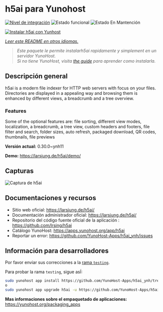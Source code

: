 <!--
Este archivo README esta generado automaticamente<https://github.com/YunoHost/apps/tree/master/tools/readme_generator>
No se debe editar a mano.
-->

# h5ai para Yunohost

[![Nivel de integración](https://apps.yunohost.org/badge/integration/h5ai)](https://ci-apps.yunohost.org/ci/apps/h5ai/)
![Estado funcional](https://apps.yunohost.org/badge/state/h5ai)
![Estado En Mantención](https://apps.yunohost.org/badge/maintained/h5ai)

[![Instalar h5ai con Yunhost](https://install-app.yunohost.org/install-with-yunohost.svg)](https://install-app.yunohost.org/?app=h5ai)

*[Leer este README en otros idiomas.](./ALL_README.md)*

> *Este paquete le permite instalarh5ai rapidamente y simplement en un servidor YunoHost.*  
> *Si no tiene YunoHost, visita [the guide](https://yunohost.org/install) para aprender como instalarla.*

## Descripción general

h5ai is a modern file indexer for HTTP web servers with focus on your files. Directories are displayed in a appealing way and browsing them is enhanced by different views, a breadcrumb and a tree overview.

### Features

Some of the optional features are: file sorting, different view modes, localization, a breadcrumb, a tree view, custom headers and footers, file filter and search, folder sizes, auto refresh, packaged download, QR codes, thumbnails, file previews


**Versión actual:** 0.30.0~ynh11

**Demo:** <https://larsjung.de/h5ai/demo/>

## Capturas

![Captura de h5ai](./doc/screenshots/screenshot.jpg)

## Documentaciones y recursos

- Sitio web oficial: <https://larsjung.de/h5ai/>
- Documentación administrador oficial: <https://larsjung.de/h5ai/>
- Repositorio del código fuente oficial de la aplicación : <https://github.com/lrsjng/h5ai>
- Catálogo YunoHost: <https://apps.yunohost.org/app/h5ai>
- Reportar un error: <https://github.com/YunoHost-Apps/h5ai_ynh/issues>

## Información para desarrolladores

Por favor enviar sus correcciones a la [rama `testing`](https://github.com/YunoHost-Apps/h5ai_ynh/tree/testing).

Para probar la rama `testing`, sigue asÍ:

```bash
sudo yunohost app install https://github.com/YunoHost-Apps/h5ai_ynh/tree/testing --debug
o
sudo yunohost app upgrade h5ai -u https://github.com/YunoHost-Apps/h5ai_ynh/tree/testing --debug
```

**Mas informaciones sobre el empaquetado de aplicaciones:** <https://yunohost.org/packaging_apps>
